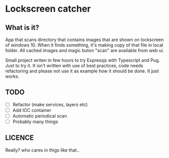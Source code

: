 # Lockscreen catcher
## What is it?
App that scans directory that contains images that are shown on lockscreen of windows 10. When it finds something, it's making copy of that file in local folder. All cached images and magic buton "scan" are available from web ui.

Small project writen in few hours to try Expressjs with Typescript and Pug. Just to try it. It isn't written with use of best practices, code needs refactoring and please not use it as example how it should be done. It just works.

## TODO
- [ ] Refactor (make services, layers etc)
- [ ] Add IOC container
- [ ] Automatic periodical scan
- [ ] Probably many things

## LICENCE
Really? who cares in thigs like that..